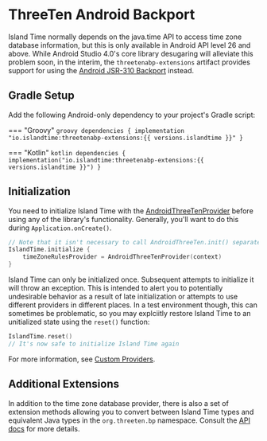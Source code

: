 # ThreeTen Android Backport

Island Time normally depends on the java.time API to access time zone database information, but this is only available in Android API level 26 and above. While Android Studio 4.0's core library desugaring will alleviate this problem soon, in the interim, the `threetenabp-extensions` artifact provides support for using the [Android JSR-310 Backport](https://github.com/JakeWharton/ThreeTenABP) instead.

## Gradle Setup

Add the following Android-only dependency to your project's Gradle script:

=== "Groovy"
    ```groovy
    dependencies {
        implementation "io.islandtime:threetenabp-extensions:{{ versions.islandtime }}"
    }
    ```

=== "Kotlin"
    ```kotlin
    dependencies {
        implementation("io.islandtime:threetenabp-extensions:{{ versions.islandtime }}")
    }
    ```

## Initialization

You need to initialize Island Time with the [AndroidThreeTenProvider](../api/threetenabp/io.islandtime.extensions.threetenabp/-android-three-ten-provider/index.md) before using any of the library's functionality. Generally, you'll want to do this during `Application.onCreate()`.

```kotlin
// Note that it isn't necessary to call AndroidThreeTen.init() separately
IslandTime.initialize {
    timeZoneRulesProvider = AndroidThreeTenProvider(context)
}
```

Island Time can only be initialized once. Subsequent attempts to initialize it will throw an exception. This is intended to alert you to potentially undesirable behavior as a result of late initialization or attempts to use different providers in different places. In a test environment though, this can sometimes be problematic, so you may explciitly restore Island Time to an unitialized state using the `reset()` function:

```kotlin
IslandTime.reset()
// It's now safe to initialize Island Time again
```

For more information, see [Custom Providers](../advanced/custom-providers.md).

## Additional Extensions

In addition to the time zone database provider, there is also a set of extension methods allowing you to convert between Island Time types and equivalent Java types in the `org.threeten.bp` namespace. Consult the [API docs](../api/threetenabp/io.islandtime.extensions.threetenabp/index.md) for more details.